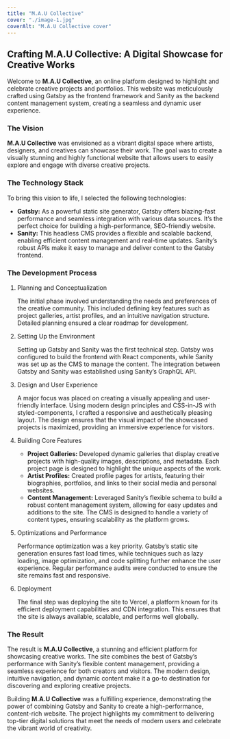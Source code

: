 ```yaml
---
title: "M.A.U Collective"
cover: "./image-1.jpg"
coverAlt: "M.A.U Collective cover"
---
```


## Crafting M.A.U Collective: A Digital Showcase for Creative Works
Welcome to **M.A.U Collective**, an online platform designed to highlight and celebrate creative projects and portfolios. This website was meticulously crafted using Gatsby as the frontend framework and Sanity as the backend content management system, creating a seamless and dynamic user experience.

### The Vision
**M.A.U Collective** was envisioned as a vibrant digital space where artists, designers, and creatives can showcase their work. The goal was to create a visually stunning and highly functional website that allows users to easily explore and engage with diverse creative projects.

### The Technology Stack
To bring this vision to life, I selected the following technologies:

- **Gatsby:** As a powerful static site generator, Gatsby offers blazing-fast performance and seamless integration with various data sources. It’s the perfect choice for building a high-performance, SEO-friendly website.
- **Sanity:** This headless CMS provides a flexible and scalable backend, enabling efficient content management and real-time updates. Sanity’s robust APIs make it easy to manage and deliver content to the Gatsby frontend.

### The Development Process
1. Planning and Conceptualization

    The initial phase involved understanding the needs and preferences of the creative community. This included defining key features such as project galleries, artist profiles, and an intuitive navigation structure. Detailed planning ensured a clear roadmap for development.

2. Setting Up the Environment
    
    Setting up Gatsby and Sanity was the first technical step. Gatsby was configured to build the frontend with React components, while Sanity was set up as the CMS to manage the content. The integration between Gatsby and Sanity was established using Sanity’s GraphQL API.

3. Design and User Experience
    
    A major focus was placed on creating a visually appealing and user-friendly interface. Using modern design principles and CSS-in-JS with styled-components, I crafted a responsive and aesthetically pleasing layout. The design ensures that the visual impact of the showcased projects is maximized, providing an immersive experience for visitors.

4. Building Core Features
    
    - **Project Galleries:** Developed dynamic galleries that display creative projects with high-quality images, descriptions, and metadata. Each project page is designed to highlight the unique aspects of the work.
    - **Artist Profiles:** Created profile pages for artists, featuring their biographies, portfolios, and links to their social media and personal websites.
    - **Content Management:** Leveraged Sanity’s flexible schema to build a robust content management system, allowing for easy updates and additions to the site. The CMS is designed to handle a variety of content types, ensuring scalability as the platform grows.

5. Optimizations and Performance

    Performance optimization was a key priority. Gatsby’s static site generation ensures fast load times, while techniques such as lazy loading, image optimization, and code splitting further enhance the user experience. Regular performance audits were conducted to ensure the site remains fast and responsive.

6. Deployment
    
    The final step was deploying the site to Vercel, a platform known for its efficient deployment capabilities and CDN integration. This ensures that the site is always available, scalable, and performs well globally.

### The Result
The result is **M.A.U Collective**, a stunning and efficient platform for showcasing creative works. The site combines the best of Gatsby’s performance with Sanity’s flexible content management, providing a seamless experience for both creators and visitors. The modern design, intuitive navigation, and dynamic content make it a go-to destination for discovering and exploring creative projects.

Building **M.A.U Collective** was a fulfilling experience, demonstrating the power of combining Gatsby and Sanity to create a high-performance, content-rich website. The project highlights my commitment to delivering top-tier digital solutions that meet the needs of modern users and celebrate the vibrant world of creativity.